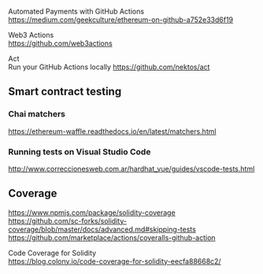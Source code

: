 Automated Payments with GitHub Actions  
https://medium.com/geekculture/ethereum-on-github-a752e33d6f19  

Web3 Actions  
https://github.com/web3actions  

Act  
Run your GitHub Actions locally
https://github.com/nektos/act  

## Smart contract testing 

### Chai matchers
https://ethereum-waffle.readthedocs.io/en/latest/matchers.html  

### Running tests on Visual Studio Code
http://www.correccionesweb.com.ar/hardhat_vue/guides/vscode-tests.html  


## Coverage
https://www.npmjs.com/package/solidity-coverage  
https://github.com/sc-forks/solidity-coverage/blob/master/docs/advanced.md#skipping-tests  
https://github.com/marketplace/actions/coveralls-github-action  

Code Coverage for Solidity  
https://blog.colony.io/code-coverage-for-solidity-eecfa88668c2/  